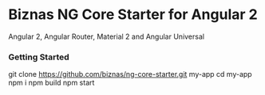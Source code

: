 # Biznas NG Core Starter for Angular 2

Angular 2, Angular Router, Material 2 and Angular Universal

### Getting Started

git clone https://github.com/biznas/ng-core-starter.git my-app
cd my-app
npm i
npm build
npm start
